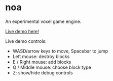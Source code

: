 # noa

An experimental voxel game engine.

[Live demo here!](http://andyhall.github.io/noa-hello-world/)

Live demo controls:
 * WASD/arrow keys to move, Spacebar to jump
 * Left mouse: destroy blocks
 * E / Right mouse: add blocks
 * Q / Middle mouse: choose block type
 * Z: show/hide debug controls
